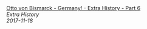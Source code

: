 <!--2024-07-21 00:21:39-->
<div class="yb">
  <a class="nodecor" href="/index.html?istoriya/otto_von_bismarck_-_germany_-_extra_history_-_part_6">
    <img class="preview" data-videoid="G9bqCd7sRg0" src="https://i.ytimg.com/vi/G9bqCd7sRg0/hqdefault.jpg" align="middle" alt="">
  </a>
  <div class="inlbl text">
    <a class="nodecor" href="/index.html?istoriya/otto_von_bismarck_-_germany_-_extra_history_-_part_6">Otto von Bismarck - Germany! - Extra History - Part 6</a><br>
    <i class="smaller2">Extra History</i><br>
    <i class="smaller3">2017-11-18</i>
  </div>
</div>
